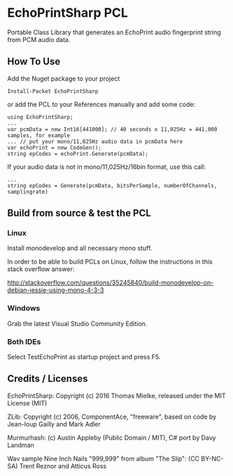# EchoPrintSharp PCL

Portable Class Library that generates an EchoPrint audio fingerprint string from PCM audio data.

## How To Use

Add the Nuget package to your project 

    Install-Packet EchoPrintSharp
 
or add the PCL to your References manually and add some code:

    using EchoPrintSharp;
    ...
    var pcmData = new Int16[441000]; // 40 seconds x 11,025Hz = 441,000 samples, for example
    ... // put your mono/11,025Hz audio data in pcmData here    
    var echoPrint = new CodeGen();
    string epCodes = echoPrint.Generate(pcmData);

If your audio data is not in mono/11,025Hz/16bin format, use this call:

    ...
    string epCodes = Generate(pcmData, bitsPerSample, numberOfChannels, samplingrate)

## Build from source & test the PCL

### Linux

Install monodevelop and all necessary mono stuff.

In order to be able to build PCLs on Linux, follow the instructions in this stack overflow answer:

http://stackoverflow.com/questions/35245840/build-monodevelop-on-debian-jessie-using-mono-4-3-3

### Windows

Grab the latest Visual Studio Community Edition.

### Both IDEs

Select TestEchoPrint as startup project and press F5.
 
## Credits / Licenses

EchoPrintSharp: Copyright (c) 2016 Thomas Mielke, released under the MIT License (MIT)

ZLib: Copyright (c) 2006, ComponentAce, "freeware", based on code by Jean-loup Gailly and Mark Adler

Murmurhash: (c) Austin Appleby (Public Domain / MIT), C# port by Davy Landman

Wav sample Nine Inch Nails "999,999" from album "The Slip": (CC BY-NC-SA) Trent Reznor and Atticus Ross 
